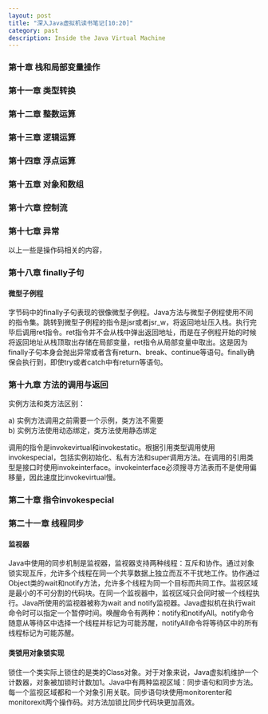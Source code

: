 ```yaml
---
layout: post
title: "深入Java虚拟机读书笔记[10:20]"
category: past
description: Inside the Java Virtual Machine
---
```

### 第十章 栈和局部变量操作

### 第十一章 类型转换

### 第十二章 整数运算

### 第十三章 逻辑运算

### 第十四章 浮点运算

### 第十五章 对象和数组

### 第十六章 控制流

### 第十七章 异常

以上一些是操作码相关的内容，

### 第十八章 finally子句

#### 微型子例程
字节码中的finally子句表现的很像微型子例程。Java方法与微型子例程使用不同的指令集。跳转到微型子例程的指令是jsr或者jsr_w，将返回地址压入栈。执行完毕后调用ret指令。ret指令并不会从栈中弹出返回地址，而是在子例程开始的时候将返回地址从栈顶取出存储在局部变量，ret指令从局部变量中取出。这是因为finally子句本身会抛出异常或者含有return、break、continue等语句。finally确保会执行到，即使try或者catch中有return等语句。

### 第十九章 方法的调用与返回

实例方法和类方法区别：

a) 实例方法调用之前需要一个示例，类方法不需要  
b) 实例方法使用动态绑定，类方法使用静态绑定

调用的指令是invokevirtual和invokestatic。根据引用类型调用使用invokespecial，包括实例初始化、私有方法和super调用方法。在调用的引用类型是接口时使用invokeinterface。invokeinterface必须搜寻方法表而不是使用偏移量，因此速度比invokevirtual慢。

### 第二十章 指令invokespecial

### 第二十一章 线程同步

#### 监视器
Java中使用的同步机制是监视器，监视器支持两种线程：互斥和协作。通过对象锁实现互斥，允许多个线程在同一个共享数据上独立而互不干扰地工作。协作通过Object类的wait和notify方法，允许多个线程为同一个目标而共同工作。监视区域是最小的不可分割的代码块。在同一个监视器中，监视区域只会同时被一个线程执行。Java所使用的监视器被称为wait and notify监视器。Java虚拟机在执行wait命令时可以指定一个暂停时间。唤醒命令有两种：notify和notifyAll。notify命令随意从等待区中选择一个线程并标记为可能苏醒，notifyAll命令将等待区中的所有线程标记为可能苏醒。

#### 类锁用对象锁实现
锁住一个类实际上锁住的是类的Class对象。对于对象来说，Java虚拟机维护一个计数器，对象被加锁时计数加1。Java中有两种监视区域：同步语句和同步方法。每一个监视区域都和一个对象引用关联。同步语句块使用monitorenter和monitorexit两个操作码。对方法加锁比同步代码块更加高效。